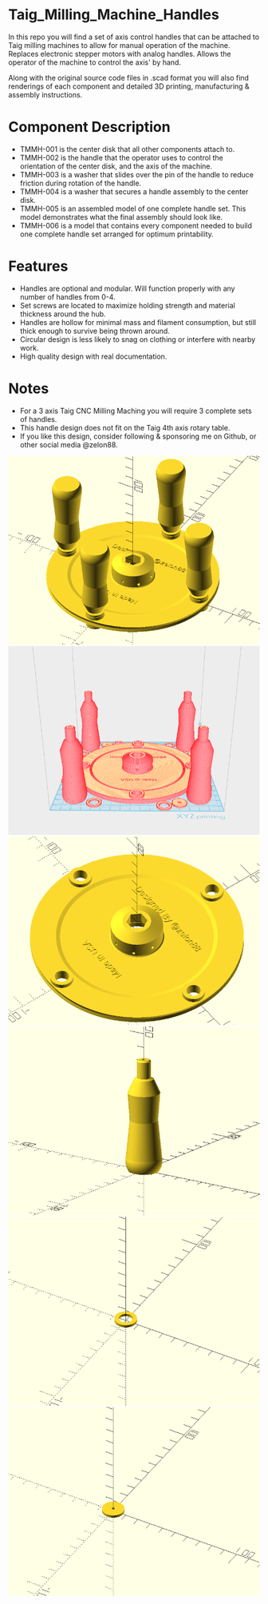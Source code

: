 # Taig_Milling_Machine_Handles
In this repo you will find a set of axis control handles that can be attached to Taig milling machines to allow for manual operation of the machine. Replaces electronic stepper motors with analog handles. Allows the  operator of the machine to control the axis' by hand. 

Along with the original source code files in .scad format you will also find renderings of each component and detailed 3D printing, manufacturing & assembly instructions.

# Component Description
* TMMH-001 is the center disk that all other components attach to.
* TMMH-002 is the handle that the operator uses to control the orientation of the center disk, and the axis of the machine.
* TMMH-003 is a washer that slides over the pin of the handle to reduce friction during rotation of the handle.
* TMMH-004 is a washer that secures a handle assembly to the center disk.
* TMMH-005 is an assembled model of one complete handle set. This model demonstrates what the final assembly should look like.
* TMMH-006 is a model that contains every component needed to build one complete handle set arranged for optimum printability.

# Features
* Handles are optional and modular. Will function properly with any number of handles from 0-4.
* Set screws are located to maximize holding strength and material thickness around the hub.
* Handles are hollow for minimal mass and filament consumption, but still thick enough to survive being thrown around.
* Circular design is less likely to snag on clothing or interfere with nearby work.
* High quality design with real documentation.

# Notes
* For a 3 axis Taig CNC Milling Maching you will require 3 complete sets of handles.
* This handle design does not fit on the Taig 4th axis rotary table.
* If you like this design, consider following & sponsoring me on Github, or other social media @zelon88.

![Taig_Handles-5](https://github.com/zelon88/Taig_Milling_Machine_Handles/blob/main/TMMH-005_A1_Screenshot.png?raw=true)	
![Taig_Handles-6](https://github.com/zelon88/Taig_Milling_Machine_Handles/blob/main/TMMH-006_A1_Screenshot.png?raw=true)	
![Taig_Handles-1](https://github.com/zelon88/Taig_Milling_Machine_Handles/blob/main/TMMH-001_A1_Screenshot.png?raw=true)
![Taig_Handles-2](https://github.com/zelon88/Taig_Milling_Machine_Handles/blob/main/TMMH-002_A1_Screenshot.png?raw=true)	
![Taig_Handles-3](https://github.com/zelon88/Taig_Milling_Machine_Handles/blob/main/TMMH-003_A1_Screenshot.png?raw=true)
![Taig_Handles-4](https://github.com/zelon88/Taig_Milling_Machine_Handles/blob/main/TMMH-004_A1_Screenshot.png?raw=true)
